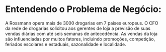 # Entendendo o Problema de Negócio:

A Rossmann opera mais de 3000 drogarias em 7 países europeus. O CFO da rede de drogarias solicitou aos gerentes de loja a previsão de suas vendas diárias com até seis semanas de antecedência. As vendas da loja são influenciadas por muitos fatores, incluindo promoções, competição, feriados escolares e estaduais, sazonalidade e localidade.
